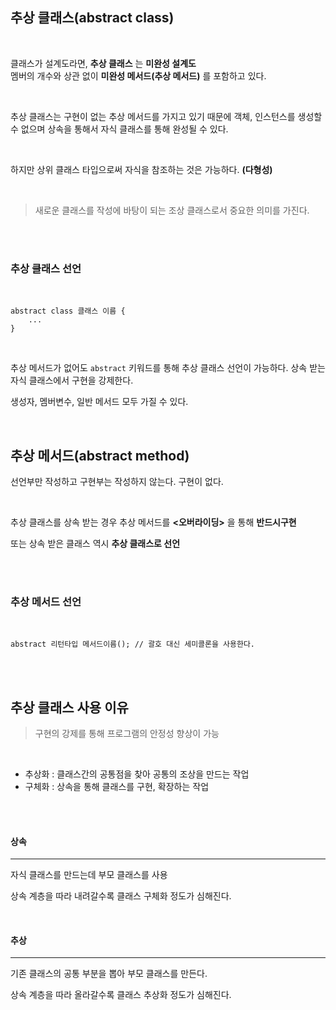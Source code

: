 ## 추상 클래스(abstract class)

<br>

클래스가 설계도라면, **추상 클래스** 는 **미완성 설계도**  
멤버의 개수와 상관 없이 **미완성 메서드(추상 메서드)** 를 포함하고 있다.

<br>

추상 클래스는 구현이 없는 추상 메서드를 가지고 있기 때문에 객체, 인스턴스를 생성할 수 없으며 상속을 통해서 자식 클래스를 통해 완성될 수 있다.

<br>  

하지만 상위 클래스 타입으로써 자식을 참조하는 것은 가능하다. **(다형성)**

<br>  

> 새로운 클래스를 작성에 바탕이 되는 조상 클래스로서 중요한 의미를 가진다.

<br><br>  

### 추상 클래스 선언

<br>  

```
abstract class 클래스 이름 {
    ...
}
```

<br>

추상 메서드가 없어도 `abstract` 키워드를 통해 추상 클래스 선언이 가능하다. 상속 받는 자식 클래스에서 구현을 강제한다.

생성자, 멤버변수, 일반 메서드 모두 가질 수 있다.

<br>  

## 추상 메서드(abstract method)

선언부만 작성하고 구현부는 작성하지 않는다. 구현이 없다.

<br>  

추상 클래스를 상속 받는 경우 추상 메서드를 **<오버라이딩>** 을 통해 **반드시구현**

또는 상속 받은 클래스 역시 **추상 클래스로 선언**

<br><br>  

### 추상 메서드 선언

<br>  

```
abstract 리턴타입 메서드이름(); // 괄호 대신 세미콜론을 사용한다.
```

<br><br>  

## 추상 클래스 사용 이유

> 구현의 강제를 통해 프로그램의 안정성 향상이 가능

<br> 

-   추상화 : 클래스간의 공통점을 찾아 공통의 조상을 만드는 작업
-   구체화 : 상속을 통해 클래스를 구현, 확장하는 작업

<br><br>

#### 상속

---

자식 클래스를 만드는데 부모 클래스를 사용

상속 계층을 따라 내려갈수록 클래스 구체화 정도가 심해진다.

<br>

#### 추상

---

기존 클래스의 공통 부분을 뽑아 부모 클래스를 만든다.

상속 계층을 따라 올라갈수록 클래스 추상화 정도가 심해진다.